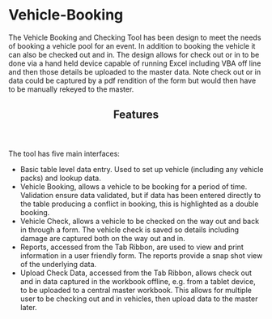 # Vehicle-Booking
The Vehicle Booking and Checking Tool has been design to meet the needs of booking a vehicle pool for an event. In addition to booking the vehicle it can also be checked out and in. The design allows for check out or in to be done via a hand held device capable of running Excel including VBA off line and then those details be uploaded to the master data. Note check out or in data could be captured by a pdf rendition of the form but would then have to be manually rekeyed to the master.
<header><h2>Features</h2></header>
The tool has five main interfaces:
<ul style=“list-style-type:square”>
<li>Basic table level data entry. Used to set up vehicle (including any vehicle packs) and lookup data.</li>
<li>Vehicle Booking, allows a vehicle to be booking for a period of time. Validation ensure data validated, but if data has been entered directly to the table producing a conflict in booking, this is highlighted as a double booking.</li>
<li>Vehicle Check, allows a vehicle to be checked on the way out and back in through a form. The vehicle check is saved so details including damage are captured both on the way out and in.</li>
<li>Reports, accessed from the Tab Ribbon, are used to view and print information in a user friendly form. The reports provide a snap shot view of the underlying data.</li>
<li>Upload Check Data, accessed from the Tab Ribbon, allows check out and in data captured in the workbook offline, e.g. from a tablet device, to be uploaded to a central master workbook. This allows for multiple user to be checking out and in vehicles, then upload data to the master later.</li>
</ul>

